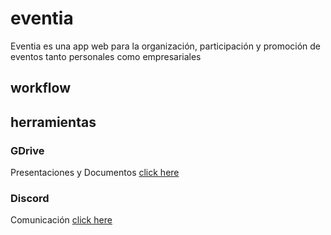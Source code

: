 # eventia
Eventia es una app web para la organización, participación y promoción de eventos tanto personales como empresariales

## workflow

## herramientas

### GDrive
Presentaciones y Documentos
[click here](https://drive.google.com/drive/folders/1TcJAmfqr-EsH7jqasPiwTlhzOfJOaZPX?usp=sharing)

### Discord
Comunicación
[click here](https://discord.gg/6EDFFWnk)

